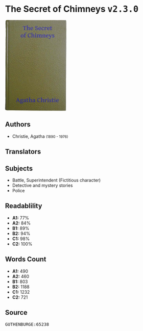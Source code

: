 # The Secret of Chimneys <kbd>v2.3.0</kbd>

![](./cover.medium.jpg "")

## Authors


 - Christie, Agatha <small>(1890 - 1976)</small>

## Translators



## Subjects


 - Battle, Superintendent (Fictitious character)
 - Detective and mystery stories
 - Police

## Readablility


 - **A1:** 77%
 - **A2:** 84%
 - **B1:** 89%
 - **B2:** 94%
 - **C1:** 98%
 - **C2:** 100%

## Words Count


 - **A1:** 490
 - **A2:** 460
 - **B1:** 803
 - **B2:** 1188
 - **C1:** 1232
 - **C2:** 721

## Source


<kbd>GUTHENBURGE:65238</kbd>
